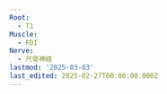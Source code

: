 ```yaml
---
Root:
  - T1
Muscle:
  - FDI
Nerve:
  - 尺骨神経
lastmod: '2025-03-03'
last_edited: 2025-02-27T00:00:00.000Z
---
```



